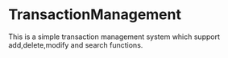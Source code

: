 # TransactionManagement
This is a simple transaction management system which support add,delete,modify and search functions.
